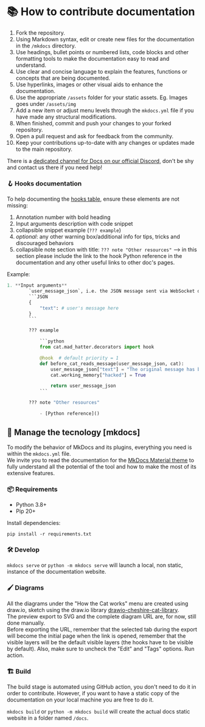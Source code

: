 # 📚 How to contribute documentation

1. Fork the repository.
2. Using Markdown syntax, edit or create new files for the documentation in the `/mkdocs` directory. 
3. Use headings, bullet points or numbered lists, code blocks and other formatting tools to make the documentation easy to read and understand.
4. Use clear and concise language to explain the features, functions or concepts that are being documented.
5. Use hyperlinks, images or other visual aids to enhance the documentation.
6. Use the appropriate `/assets` folder for your static assets. Eg. Images goes under `/assets/img`
7. Add a new item or adjust menu levels through the `mkdocs.yml` file if you have made any structural modifications.
8. When finished, commit and push your changes to your forked repository.
9. Open a pull request and ask for feedback from the community.
10. Keep your contributions up-to-date with any changes or updates made to the main repository. 

There is a [dedicated channel for Docs on our official Discord](https://discord.com/channels/1092359754917089350/1092360068269359206), don't be shy and contact us there if you need help!

### &#129693; Hooks documentation

To help documenting the [hooks table](./mkdocs/technical/plugins/hooks.md#available-hooks), ensure these elements are not missing:

1. Annotation number with bold heading
2. Input arguments description with code snippet
3. collapsible snippet example (`??? example`)
4. *optional*: any other warning box/additional info for tips, tricks and discouraged behaviors
5. collapsible note section with title: `??? note "Other resources"` --> in this section please include the link to the hook Python reference in the documentation and any other useful links to other doc's pages.

Example:
```python
1. **Input arguments**
        `user_message_json`, i.e. the JSON message sent via WebSocket done like this:
        ```JSON
        {
            "text": # user's message here
        }
        ```

        ??? example

            ```python
            from cat.mad_hatter.decorators import hook

            @hook  # default priority = 1
            def before_cat_reads_message(user_message_json, cat):
                user_message_json["text"] = "The original message has been replaced"
                cat.working_memory["hacked"] = True

                return user_message_json
            ```

        ??? note "Other resources"

            - [Python reference]()
```

## 🤹 Manage the tecnology [mkdocs] 

To modify the behavior of MkDocs and its plugins, everything you need is within the `mkdocs.yml` file.  
We invite you to read the documentation for the [MkDocs Material theme](https://squidfunk.github.io/mkdocs-material/reference/) to fully understand all the potential of the tool and how to make the most of its extensive features.

### 📦 Requirements

- Python 3.8+
- Pip 20+

Install dependencies:  

`pip install -r requirements.txt`

### 🛠️ Develop

`mkdocs serve` or `python -m mkdocs serve` will launch a local, non static, instance of the documentation website.

### 🖌️ Diagrams

All the diagrams under the "How the Cat works" menu are created using draw.io, sketch using the draw.io library [drawio-cheshire-cat-library](drawio-cheshire-cat-library.xml).  
The preview export to SVG and the complete diagram URL are, for now, still done manually.  
Before exporting the URL, remember that the selected tab during the export will become the initial page when the link is opened, remember that the visible layers will be the default visible layers (the hooks have to be visible by default). Also, make sure to uncheck the "Edit" and "Tags" options.
Run action.

### 🏗️ Build

The build stage is automated using GitHub action, you don't need to do it in order to contribute. However, if you want to have a static copy of the documentation on your local machine you are free to do it.  

`mkdocs build` or `python -m mkdocs build` will create the actual docs static website in a folder named `/docs`. 
